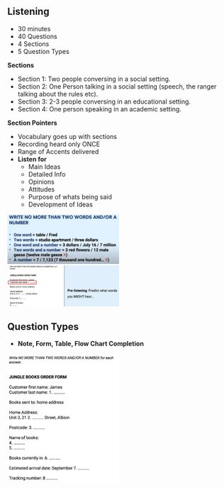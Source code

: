 ## Listening 

- 30 minutes
- 40 Questions
- 4 Sections
- 5 Question Types

**Sections**

- Section 1: Two people conversing in a social setting.
- Section 2: One Person talking in a social setting (speech, the ranger talking about the rules etc).
- Section 3: 2-3 people conversing in an educational setting.
- Section 4: One person speaking in an academic setting.

**Section Pointers**

- Vocabulary goes up with sections
- Recording heard only ONCE
- Range of Accents delivered
- **Listen for**
	* Main Ideas
	* Detailed Info
	* Opinions
	* Attitudes
	* Purpose of whats being said
	* Development of Ideas


<img src="./content/Questions1.jpg" width="50%" height="50%">


<img src="./content/Prac1.jpg" width="50%" height="50%">


## Question Types

- **Note, Form, Table, Flow Chart Completion**

<img src="./content/q1.jpg" width="50%" height="50%">
